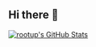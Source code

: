 ## Hi there 👋

<!--
- 🔭 I’m currently working on Python Automation for testing LLMs, Isaac Sim, Key-cloak, Neo4j
- 🌱 I’m currently learning Cybersecurity
- 👯 I’m looking to collaborate on ...
- 🤔 I’m looking for help with ...
- 💬 Ask me about QA, Automation, Leadership
- 📫 How to reach me: jagsecured@gmail.com
-->

[![rootup's GitHub Stats](https://github-readme-stats.vercel.app/api?username=jagsme)](https://github.com/jagsme)
